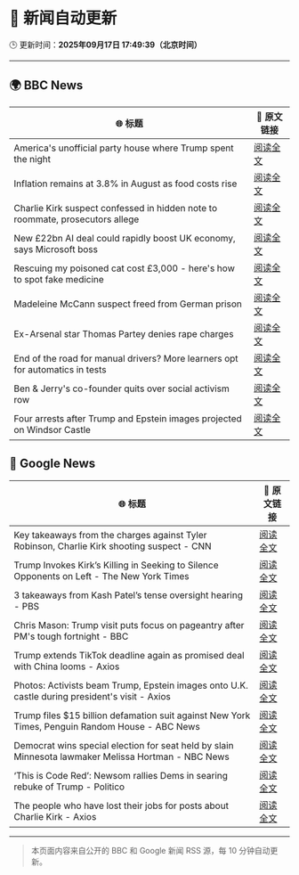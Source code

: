# 🧠 新闻自动更新

🕒 更新时间：**2025年09月17日 17:49:39（北京时间）**

---

## 🌍 BBC News

| 🌐 标题 | 🔗 原文链接 |
|--------|-------------|
| America's unofficial party house where Trump spent the night | [阅读全文](https://www.bbc.com/news/articles/cn0x2vxl7gjo?at_medium=RSS&at_campaign=rss) |
| Inflation remains at 3.8% in August as food costs rise | [阅读全文](https://www.bbc.com/news/articles/cderznjj4r7o?at_medium=RSS&at_campaign=rss) |
| Charlie Kirk suspect confessed in hidden note to roommate, prosecutors allege | [阅读全文](https://www.bbc.com/news/articles/ckg2r8lvjn2o?at_medium=RSS&at_campaign=rss) |
| New £22bn AI deal could rapidly boost UK economy, says Microsoft boss | [阅读全文](https://www.bbc.com/news/articles/c7016ljre03o?at_medium=RSS&at_campaign=rss) |
| Rescuing my poisoned cat cost £3,000 - here's how to spot fake medicine | [阅读全文](https://www.bbc.com/news/articles/cy9n0y34z14o?at_medium=RSS&at_campaign=rss) |
| Madeleine McCann suspect freed from German prison | [阅读全文](https://www.bbc.com/news/articles/cy4rydzmrmvo?at_medium=RSS&at_campaign=rss) |
| Ex-Arsenal star Thomas Partey denies rape charges | [阅读全文](https://www.bbc.com/news/articles/c2lxe9800dko?at_medium=RSS&at_campaign=rss) |
| End of the road for manual drivers? More learners opt for automatics in tests | [阅读全文](https://www.bbc.com/news/articles/c80gk97xe85o?at_medium=RSS&at_campaign=rss) |
| Ben & Jerry's co-founder quits over social activism row | [阅读全文](https://www.bbc.com/news/articles/c4g58xx1eero?at_medium=RSS&at_campaign=rss) |
| Four arrests after Trump and Epstein images projected on Windsor Castle | [阅读全文](https://www.bbc.com/news/articles/c78n455mj08o?at_medium=RSS&at_campaign=rss) |

## 📰 Google News

| 🌐 标题 | 🔗 原文链接 |
|--------|-------------|
| Key takeaways from the charges against Tyler Robinson, Charlie Kirk shooting suspect - CNN | [阅读全文](https://news.google.com/rss/articles/CBMickFVX3lxTFBQNVdhQUthVjk2VUNlUWFxNHhVbXM3UTJhZ183YjhBLW9hcl9OQU1lZVg2T2pTdnluNHlKMFZoWnIxQXIwamtoNmZ2OTRuTEgtTVNRQ2VWZ3RUY3RRYzczWXdzSEFkbUdySXZrYXhUNUpTZw?oc=5) |
| Trump Invokes Kirk’s Killing in Seeking to Silence Opponents on Left - The New York Times | [阅读全文](https://news.google.com/rss/articles/CBMilgFBVV95cUxOQ1F5bVRtalpRMkRpQnFHV0xna29hZDVCWmpRaHdTc1ZFSm15eERmRFBkdTF3ZUQ0czBpY2xQWDg1TE81X2VwbkF4YTZUSkF6RUNLbzhBZ2ZyUVowOHBwYmFxWDh4M0NHYzVLNTc2M1NiSi1mTVVvc1dkOTZJbWUzU0NCQUUxUVhVbFJaQXlGazd2Wi14c1E?oc=5) |
| 3 takeaways from Kash Patel’s tense oversight hearing - PBS | [阅读全文](https://news.google.com/rss/articles/CBMilAFBVV95cUxNYkhDdzJhdXRHejQ4bUJ1QmdrTVNyZlhmTE9QOUJUaFdOUGN5dEpRNHdoS0JOY0tTamM1OUR5OTBZaW51cGRJMnk1dWQtT2lfU0NTRnREbkI0c2JYcWF5RXp5a1FvT3BIeG5WWjJ0dkpWdmpLU3N1VG1DcXBOcTJVeTRfZ2dGQVl5M3ZfdU9veEZWWWV30gGaAUFVX3lxTFB5bkh0RFpOdE40c1NPck5rcU95OXp5aDZPYXh2TUdBQUs0b3NzNHFwX2ZGNkpfVkhhMTBONE9wRThXMXZ5bFo0UDRfcDN1VVlZYVk1Qnpuc3I0Qk1zU1hOTGpsWXp3RnNVNVUzZm1KY2NlRElYa0FoTmJ6NEFNNV9JRUJEMUFJNENQUThUV0pRWDNpdXhOZG9uV0E?oc=5) |
| Chris Mason: Trump visit puts focus on pageantry after PM's tough fortnight - BBC | [阅读全文](https://news.google.com/rss/articles/CBMiWkFVX3lxTE04TmNPWEpEb001c0xudEZMalRDRDhSUUtZZ1pZbGlheHJkSW1XOUsyWHR6Y2JUajM4ZWJEdXlXSjBxYXN6Ul9QS1JBV0tNQ2dhQ1NXY0gzSXcxd9IBX0FVX3lxTE8xYjd2eW1vLTFOTUp4bDB6MUd3andidXJnR3hkdHZVNDZiSF84allSNGlPdlZWa2JLSHFxMXN2ZTlBVUtZU09QcG5laWpZczVvS0ZFVTJVMFFuZ3U1cUtz?oc=5) |
| Trump extends TikTok deadline again as promised deal with China looms - Axios | [阅读全文](https://news.google.com/rss/articles/CBMiY0FVX3lxTE52VmFSaG5TRlhXcW9wdUZfUXppRlRNbHpTTzRKcldQVFNSWVZOc2VZTGYwY2FINUhUeWRCbUtZWklYOE5PUXYyQjN2cUxXaEtfRzRFZGNGc3lZQjFpRU9Xbm9rdw?oc=5) |
| Photos: Activists beam Trump, Epstein images onto U.K. castle during president's visit - Axios | [阅读全文](https://news.google.com/rss/articles/CBMikAFBVV95cUxNM1RCTVg2WUtuUzlBejl6cGI1Ty1seDU1RXY3V2NEUXdfUk80MjFGR2JvbmF5M2JNYjhMbmxFTUJyMHowVGVmZVhjbzFUQ3lSRjZBOUVwN1pUNnlfVWJuWUdvZG9QbnRtcUpac3V5S01NSF9sd2ZmS0NMR1ZOOVhOM2ptUGQ5OEFTa3lzWWhUUjI?oc=5) |
| Trump files $15 billion defamation suit against New York Times, Penguin Random House - ABC News | [阅读全文](https://news.google.com/rss/articles/CBMilwFBVV95cUxNblJwWHlIYkFwQXFOZ2w2VWFVWU1qZVdXbVgzOVVnS2NtVGpMaXVaWTdkSzFRUjJjNG5ucHlxSHRjMFB6LUZwbjZOdi1qWWhWS256RkF6djhnUWhyYUlvcDRYT0t1OTFUSExOeVZwYlcyTWZHOHRXaFRDM0FIcmQ1ajFrRnB0ci1lYzhVdGJ3eXdiNTRuZ2Ew0gGcAUFVX3lxTE44endHTTJTeUpUYVhfLS1MZG1INkExX1Njd0lRanNhT0hOY0tsTmhnOWdrNkJleG56azlKTVJVTktQbTIzdkdUSFh6ZXFUcU1YSllLV194bnllRmJSMEduUmlpeXJsZjlaTG9oSkpUYThUa0VfOTNIekVzVnQxVkpXb203LTN4TEl3Qk0xZzZob0JEMklDZE9GYk1vWg?oc=5) |
| Democrat wins special election for seat held by slain Minnesota lawmaker Melissa Hortman - NBC News | [阅读全文](https://news.google.com/rss/articles/CBMiuwFBVV95cUxOdW1MdGppQ0R3d3BFMkhfUU5UMmtLRVdDSXIxaWVfVExxQmtOb0x5dnFzcWdhaHowakFPbkQwYndnOGJzLVY1LUZPaXZ2NVBxZTE3TGl2THNrVUlBWE5DeUxlRmNyRnNzaGZiS2o1X0ZiWFpPbHFEbHZ1eTRyMGtma05BTEs1NTczdU0waDAtazRuZTlrMlVRdEdVQjFINEptdW5CS0ZPNlZuRjRMdnlIX1RqdW15WEVQSFNF0gFWQVVfeXFMUEZFM3BoaFQ1RkVqb3V1bjZYZEpPU1U4MDlZMHRDRVh4U28wZmhUN2tOWGcyNFhwSE5NYjBRZVNKN09NRDd4R0Z1bTBtRlVXbkQtRXgzZVE?oc=5) |
| ‘This is Code Red’: Newsom rallies Dems in searing rebuke of Trump - Politico | [阅读全文](https://news.google.com/rss/articles/CBMinAFBVV95cUxQcll6VVIxMno3dTVrWm0zeGRZdGJIVk9CaGVuY1BjWDJNUmV6Z3VJUXVkU0ppSEttVHIyZDVGNEhrVHNwbEk4UEJsMXI0Snp6cTFxQUFNNW93NjR3OS0wcy1yb1QzLWZZcmdEb3IwNi1XSy1LMU1LRW1rdTRnM1FnUXM0UV82SHZQM1VfY0xyOXktSEt1MFFxQVBBN1o?oc=5) |
| The people who have lost their jobs for posts about Charlie Kirk - Axios | [阅读全文](https://news.google.com/rss/articles/CBMie0FVX3lxTE1SSm9XWlBaQ0JFaHd1OUo1YzdpeFhzbVpMVXpzT1ozekZkOXNJN1FSYlo2b29VUnUwSE14QnJ2YV9TbDh0Z1E2U25tNXF5T3N1QjlGOGJKdi1LTmlxSDM1X1B3dFBjRHFCRjl6bDZ4Z0VteDEtUEdWRXl1OA?oc=5) |

---
> 本页面内容来自公开的 BBC 和 Google 新闻 RSS 源，每 10 分钟自动更新。
